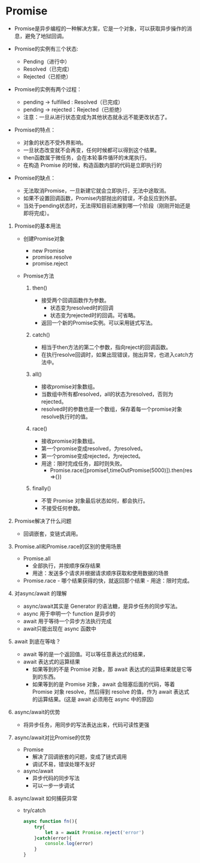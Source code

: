 # Promise

- Promise是异步编程的一种解决方案，它是一个对象，可以获取异步操作的消息，避免了地狱回调。

- Promise的实例有三个状态:
    - Pending（进行中）
    - Resolved（已完成）
    - Rejected（已拒绝）

- Promise的实例有两个过程：
    - pending -> fulfilled : Resolved（已完成）
    - pending -> rejected：Rejected（已拒绝）
    - 注意：一旦从进行状态变成为其他状态就永远不能更改状态了。

- Promise的特点：
    - 对象的状态不受外界影响。
    - 一旦状态改变就不会再变，任何时候都可以得到这个结果。
    - then函数属于微任务，会在本轮事件循环的末尾执行。
    - 在构造 Promise 的时候，构造函数内部的代码是立即执行的

- Promise的缺点：
    - 无法取消Promise，一旦新建它就会立即执行，无法中途取消。
    - 如果不设置回调函数，Promise内部抛出的错误，不会反应到外部。
    - 当处于pending状态时，无法得知目前进展到哪一个阶段（刚刚开始还是即将完成）。

1. Promise的基本用法

   - 创建Promise对象
       - new Promise
       - promise.resolve
       - promise.reject

   - Promise方法

       1. then()
           - 接受两个回调函数作为参数。
               - 状态变为resolved时的回调
               - 状态变为rejected时的回调。可省略。
           - 返回一个新的Promise实例。可以采用链式写法。

       2. catch()
           - 相当于then方法的第二个参数，指向reject的回调函数。
           - 在执行resolve回调时，如果出现错误，抛出异常，也进入catch方法中。

       3. all()
           - 接收promise对象数组。
           - 当数组中所有都resolved，all的状态为resolved，否则为rejected。
           - resolved时的参数也是一个数组，保存着每一个promise对象resolve执行时的值。

       4. race()
           - 接收promise对象数组。
           - 第一个promise变成resolved，为resolved。
           - 第一个promise变成rejected，为rejected。
           - 用途：限时完成任务，超时则失败。
               - Promise.race([promise1,timeOutPromise(5000)]).then(res=>{})

       5. finally()

           - 不管 Promise 对象最后状态如何，都会执行。
           - 不接受任何参数。

2. Promise解决了什么问题
    - 回调嵌套，变链式调用。

3. Promise.all和Promise.race的区别的使用场景
   - Promise.all
       - 全部执行，并按顺序保存结果
       - 用途：发送多个请求并根据请求顺序获取和使用数据的场景
   - Promise.race
         - 哪个结果获得的快，就返回那个结果
         - 用途：限时完成。

4. 对async/await 的理解

    - async/await其实是 Generator 的语法糖，是异步任务的同步写法。
    - async 用于申明一个 function 是异步的
    - await 用于等待一个异步方法执行完成
    - await只能出现在 async 函数中

5. await 到底在等啥？

    - await 等的是一个返回值。可以等任意表达式的结果，
    - await 表达式的运算结果
        - 如果等到的不是 Promise 对象，那 await 表达式的运算结果就是它等到的东西。
        - 如果等到的是 Promise 对象，await 会阻塞后面的代码，等着Promise 对象 resolve，然后得到 resolve 的值，作为 await 表达式的运算结果。(这是 await 必须用在 async 中的原因)

6. async/await的优势

    - 将异步任务，用同步的写法表达出来，代码可读性更强

7. async/await对比Promise的优势

    - Promise
        - 解决了回调嵌套的问题，变成了链式调用
        - 调试不易，错误处理不友好
    - async/await
        - 异步代码的同步写法
        - 可以一步一步调试

8. async/await 如何捕获异常
    - try/catch

        ```js
        async function fn(){
            try{
                let a = await Promise.reject('error')
            }catch(error){
                console.log(error)
            }
        }
        ```
